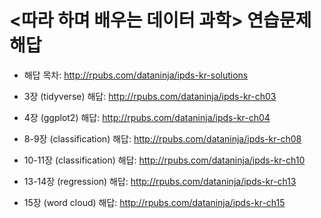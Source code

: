 # <따라 하며 배우는 데이터 과학> 연습문제 해답

- 해답 목차: <http://rpubs.com/dataninja/ipds-kr-solutions>

- 3장 (tidyverse) 해답: <http://rpubs.com/dataninja/ipds-kr-ch03>
- 4장 (ggplot2) 해답: <http://rpubs.com/dataninja/ipds-kr-ch04>
- 8-9장 (classification) 해답: <http://rpubs.com/dataninja/ipds-kr-ch08>
- 10-11장 (classification) 해답: <http://rpubs.com/dataninja/ipds-kr-ch10>
- 13-14장 (regression) 해답: <http://rpubs.com/dataninja/ipds-kr-ch13>
- 15장 (word cloud) 해답: <http://rpubs.com/dataninja/ipds-kr-ch15>
